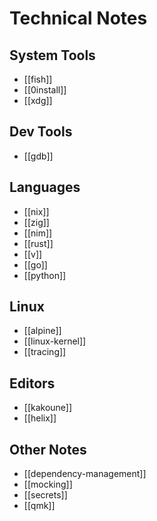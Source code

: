 # Technical Notes
## System Tools
- [[fish]]
- [[0install]]
- [[xdg]]

## Dev Tools
- [[gdb]]

## Languages
- [[nix]]
- [[zig]]
- [[nim]]
- [[rust]]
- [[v]]
- [[go]]
- [[python]]

## Linux
- [[alpine]]
- [[linux-kernel]]
- [[tracing]]

## Editors
- [[kakoune]]
- [[helix]]

## Other Notes
- [[dependency-management]]
- [[mocking]]
- [[secrets]]
- [[qmk]]
